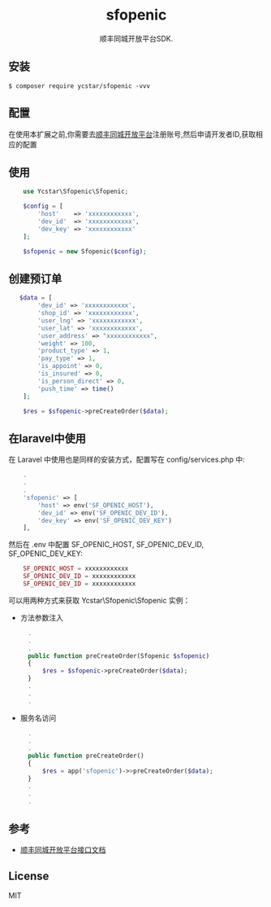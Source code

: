 <h1 align="center"> sfopenic </h1>

<p align="center"> 顺丰同城开放平台SDK.</p>


## 安装

```shell
$ composer require ycstar/sfopenic -vvv
```

## 配置

在使用本扩展之前,你需要去[顺丰同城开放平台](http://commit-openic.sf-express.com/open/api/docs/index#/homepage)注册账号,然后申请开发者ID,获取相应的配置

## 使用
```php
    use Ycstar\Sfopenic\Sfopenic;

    $config = [
        'host'    => 'xxxxxxxxxxxx',
        'dev_id'  => 'xxxxxxxxxxxx',
        'dev_key' => 'xxxxxxxxxxxx'
    ];

    $sfopenic = new Sfopenic($config);
```

## 创建预订单
```php
   $data = [
        'dev_id' => 'xxxxxxxxxxxx',
        'shop_id' => 'xxxxxxxxxxxx',
        'user_lng' => 'xxxxxxxxxxxx',
        'user_lat' => 'xxxxxxxxxxxx',
        'user_address' => "xxxxxxxxxxxx",
        'weight' => 100,
        'product_type' => 1,
        'pay_type' => 1,
        'is_appoint' => 0,
        'is_insured' => 0,
        'is_person_direct' => 0,
        'push_time' => time()
    ];

    $res = $sfopenic->preCreateOrder($data);
```

## 在laravel中使用
在 Laravel 中使用也是同样的安装方式，配置写在 config/services.php 中:
```php
    .
    .
    .
    'sfopenic' => [
        'host' => env('SF_OPENIC_HOST'),
        'dev_id' => env('SF_OPENIC_DEV_ID'),
        'dev_key' => env('SF_OPENIC_DEV_KEY')
    ],
```
然后在 .env 中配置 SF_OPENIC_HOST, SF_OPENIC_DEV_ID, SF_OPENIC_DEV_KEY:
```php
    SF_OPENIC_HOST = xxxxxxxxxxxx
    SF_OPENIC_DEV_ID = xxxxxxxxxxxx
    SF_OPENIC_DEV_ID = xxxxxxxxxxxx
```
可以用两种方式来获取 Ycstar\Sfopenic\Sfopenic 实例：

* 方法参数注入
  ```php
    .
    .
    .
    public function preCreateOrder(Sfopenic $sfopenic)
    {
        $res = $sfopenic->preCreateOrder($data);
    }
    .
    .
    .
  ```
* 服务名访问
  ```php
    .
    .
    .
    public function preCreateOrder()
    {
        $res = app('sfopenic')->>preCreateOrder($data);
    }
    .
    .
    .
  ```

## 参考
* [顺丰同城开放平台接口文档](http://commit-openic.sf-express.com/open/api/docs/index#/apidoc)

## License

MIT